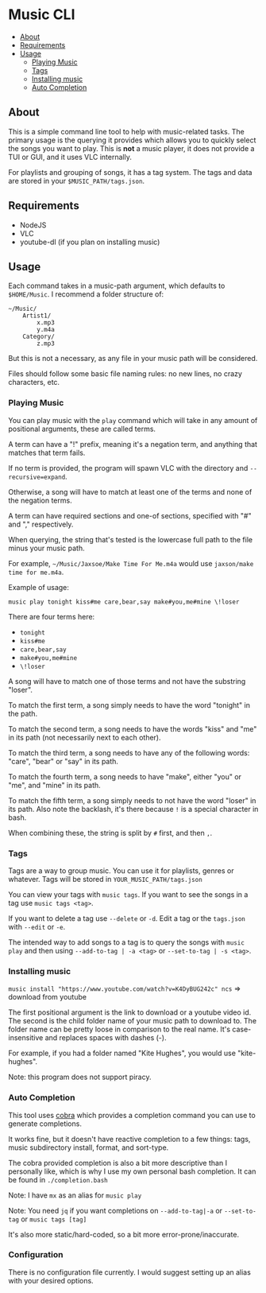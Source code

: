 # Music CLI

-   [About](#about)
-   [Requirements](#requirements)
-   [Usage](#usage)
    -   [Playing Music](#playing-music)
    -   [Tags](#tags)
    -   [Installing music](#installing-music)
    -   [Auto Completion](#auto-completion)

## About

This is a simple command line tool to help with music-related tasks.
The primary usage is the querying it provides which allows you to quickly
select the songs you want to play. This is **not** a music player, it does
not provide a TUI or GUI, and it uses VLC internally.

For playlists and grouping of songs, it has a tag system. The tags and data are stored
in your `$MUSIC_PATH/tags.json`.

## Requirements

-   NodeJS
-   VLC
-   youtube-dl (if you plan on installing music)

## Usage

Each command takes in a music-path argument, which defaults to `$HOME/Music`.
I recommend a folder structure of:

```text
~/Music/
    Artist1/
        x.mp3
        y.m4a
    Category/
        z.mp3
```

But this is not a necessary, as any file in your music path will be considered.

Files should follow some basic file naming rules: no new lines, no crazy characters,
etc.

### Playing Music

You can play music with the `play` command which will take in
any amount of positional arguments, these are called terms.

A term can have a "!" prefix, meaning it's a negation term, and anything
that matches that term fails.

If no term is provided, the program will spawn VLC with the directory
and `--recursive=expand`.

Otherwise, a song will have to match at least one of the terms and none
of the negation terms.

A term can have required sections and one-of sections, specified with "#" and
"," respectively.

When querying, the string that's tested is the lowercase full path to the file
minus your music path.

For example, `~/Music/Jaxsoe/Make Time For Me.m4a` would use
`jaxson/make time for me.m4a`.

Example of usage:

```shell
music play tonight kiss#me care,bear,say make#you,me#mine \!loser
```

There are four terms here:

-   `tonight`
-   `kiss#me`
-   `care,bear,say`
-   `make#you,me#mine`
-   `\!loser`

A song will have to match one of those terms and not have the substring "loser".

To match the first term, a song simply needs to have the word "tonight" in the path.

To match the second term, a song needs to have the words "kiss" and "me" in its
path (not necessarily next to each other).

To match the third term, a song needs to have any of the following words: "care",
"bear" or "say" in its path.

To match the fourth term, a song needs to have "make", either "you" or "me", and
"mine" in its path.

To match the fifth term, a song simply needs to not have the word "loser" in its
path. Also note the backlash, it's there because `!` is a special character in bash.

When combining these, the string is split by `#` first, and then `,`.

### Tags

Tags are a way to group music. You can use it for playlists, genres or whatever.
Tags will be stored in `YOUR_MUSIC_PATH/tags.json`

You can view your tags with `music tags`. If you want to see the songs in a tag
use `music tags <tag>`.

If you want to delete a tag use `--delete` or `-d`. Edit a tag or the `tags.json`
with `--edit` or `-e`.

The intended way to add songs to a tag is to query the songs with `music play`
and then using `--add-to-tag | -a <tag>` or `--set-to-tag | -s <tag>`.

### Installing music

`music install "https://www.youtube.com/watch?v=K4DyBUG242c" ncs` => download from youtube

The first positional argument is the link to download or a youtube video id. The
second is the child folder name of your music path to download to. The folder
name can be pretty loose in comparison to the real name. It's case-insensitive
and replaces spaces with dashes (-).

For example, if you had a folder named "Kite Hughes", you would use "kite-hughes".

Note: this program does not support piracy.

### Auto Completion

This tool uses [cobra](https://github.com/spf13/cobra) which provides a
completion command you can use to generate completions.

It works fine, but it doesn't have reactive completion to a few things:
tags, music subdirectory install, format, and sort-type.

The cobra provided completion is also a bit more descriptive than I personally
like, which is why I use my own personal bash completion. It can be found in
`./completion.bash`

Note: I have `mx` as an alias for `music play`

Note: You need `jq` if you want completions on `--add-to-tag|-a` or
`--set-to-tag` or `music tags [tag]`

It's also more static/hard-coded, so a bit more error-prone/inaccurate.

### Configuration

There is no configuration file currently. I would suggest setting up an alias
with your desired options.
